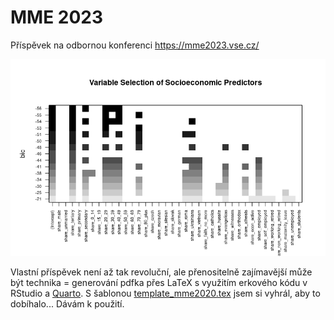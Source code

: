 # MME 2023

Příspěvek na odbornou konferenci https://mme2023.vse.cz/

![obrázek pro oživení](https://github.com/jlacko/mme/blob/main/stepwise-plot.png?raw=true)

Vlastní příspěvek není až tak revoluční, ale přenositelně zajímavější může být technika = generování pdfka přes LaTeX s využitím erkového kódu v RStudio a [Quarto](https://quarto.org/). S šablonou [template_mme2020.tex](https://github.com/jlacko/mme/blob/main/template_mme2020.tex) jsem si vyhrál, aby to dobíhalo... Dávám k použití.
